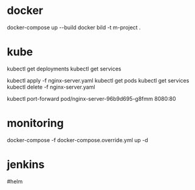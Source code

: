 # docker
docker-compose up --build
docker bild -t m-project .


# kube
kubectl get deployments
kubectl get services


kubectl apply -f nginx-server.yaml
kubectl get pods
kubectl get services
kubectl delete -f nginx-server.yaml

kubectl port-forward pod/nginx-server-96b9d695-g8fmm 8080:80



# monitoring
docker-compose -f docker-compose.override.yml up -d


# jenkins

#helm
